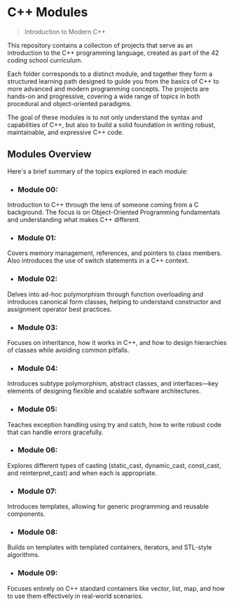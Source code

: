# C++ Modules
>Introduction to Modern C++

This repository contains a collection of projects that serve as an introduction to the C++ programming language, created as part of the 42 coding school curriculum.

Each folder corresponds to a distinct module, and together they form a structured learning path designed to guide you from the basics of C++ to more advanced and modern programming concepts. The projects are hands-on and progressive, covering a wide range of topics in both procedural and object-oriented paradigms.

The goal of these modules is to not only understand the syntax and capabilities of C++, but also to build a solid foundation in writing robust, maintainable, and expressive C++ code.

## Modules Overview
Here's a brief summary of the topics explored in each module:

- ### Module 00:
Introduction to C++ through the lens of someone coming from a C background. The focus is on Object-Oriented Programming fundamentals and understanding what makes C++ different.

- ### Module 01:
Covers memory management, references, and pointers to class members. Also introduces the use of switch statements in a C++ context.

- ### Module 02:
Delves into ad-hoc polymorphism through function overloading and introduces canonical form classes, helping to understand constructor and assignment operator best practices.

- ### Module 03:
Focuses on inheritance, how it works in C++, and how to design hierarchies of classes while avoiding common pitfalls.

- ### Module 04:
Introduces subtype polymorphism, abstract classes, and interfaces—key elements of designing flexible and scalable software architectures.

- ### Module 05:
Teaches exception handling using try and catch, how to write robust code that can handle errors gracefully.

- ### Module 06:
Explores different types of casting (static_cast, dynamic_cast, const_cast, and reinterpret_cast) and when each is appropriate.

- ### Module 07:
Introduces templates, allowing for generic programming and reusable components.

- ### Module 08:
Builds on templates with templated containers, iterators, and STL-style algorithms.

- ### Module 09:
Focuses entirely on C++ standard containers like vector, list, map, and how to use them effectively in real-world scenarios.

